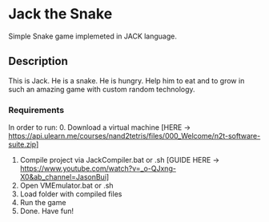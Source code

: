 # Jack the Snake
Simple Snake game implemeted in JACK language.
## Description
This is Jack. He is a snake. He is hungry. Help him to eat and to grow in such an amazing game with custom random technology. 
### Requirements
In order to run: 
0. Download a virtual machine [HERE -> https://api.ulearn.me/courses/nand2tetris/files/000_Welcome/n2t-software-suite.zip]
1. Compile project via JackCompiler.bat or .sh [GUIDE HERE -> https://www.youtube.com/watch?v=_o-QJxng-X0&ab_channel=JasonBui]
2. Open VMEmulator.bat or .sh
3. Load folder with compiled files
4. Run the game
5. Done. Have fun!